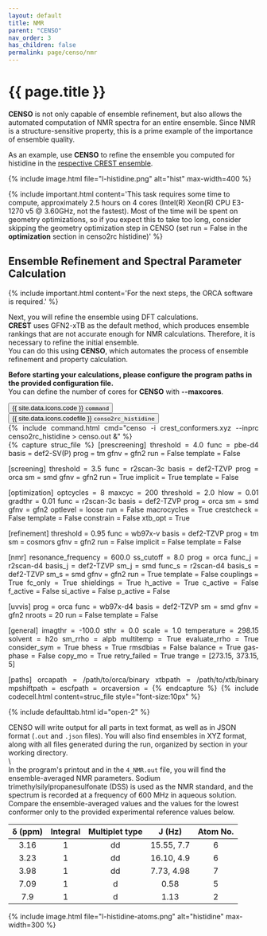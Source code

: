```yaml
---
layout: default
title: NMR
parent: "CENSO"
nav_order: 3
has_children: false
permalink: page/censo/nmr
---
```


# {{ page.title }}

**CENSO** is not only capable of ensemble refinement, but also allows the automated computation of NMR spectra for an entire ensemble. Since NMR is a structure-sensitive property, this is a prime example of the importance of ensemble quality.

As an example, use **CENSO** to refine the ensemble you computed for histidine in the [respective CREST ensemble](page/crest/ensemble).

{% include image.html file="l-histidine.png" alt="hist" max-width=400 %}

{% include important.html content='This task requires some time to compute, approximately 2.5 hours on 4 cores (Intel(R) Xeon(R) CPU E3-1270 v5 @ 3.60GHz, not the fastest). Most of the time will be spent on geometry optimizations, so if you expect this to take too long, consider skipping the geometry optimization step in CENSO (set run = False in the **optimization** section in censo2rc histidine)' %}

## Ensemble Refinement and Spectral Parameter Calculation

{% include important.html content='For the next steps, the ORCA software is required.' %}

Next, you will refine the ensemble using DFT calculations.  
**CREST** uses GFN2-xTB as the default method, which produces ensemble rankings that are not accurate enough for NMR calculations. Therefore, it is necessary to refine the initial ensemble.  
You can do this using **CENSO**, which automates the process of ensemble refinement and property calculation.

**Before starting your calculations, please configure the program paths in the provided configuration file.**  
You can define the number of cores for **CENSO** with **--maxcores**.

 <!-- Tab links -->
<div class="tab card">
  <button class="tablinks tab-id-2" onclick="openTabId(event, 'tab-2-1', 'tab-id-2')" id="open-2">{{ site.data.icons.code }} <code>command</code></button>
  <button class="tablinks tab-id-2" onclick="openTabId(event, 'tab-2-2', 'tab-id-2')">{{ site.data.icons.codefile }} <code>conso2rc_histidine</code></button>
</div>
<!-- Tab content -->
<div id="tab-2-1" class="tabcontent tab-id-2" style="text-align:justify">
{% include command.html cmd="censo  <span class='nt'>-i</span> crest_conformers.xyz <span class='nt'>--inprc</span> censo2rc_histidine > censo.out &" %}
    </div>
<div id="tab-2-2" class="tabcontent tab-id-2" style="text-align:justify">
{% capture struc_file %}
[prescreening]
threshold = 4.0
func = pbe-d4
basis = def2-SV(P)
prog = tm
gfnv = gfn2
run = False
template = False

[screening]
threshold = 3.5
func = r2scan-3c
basis = def2-TZVP
prog = orca
sm = smd
gfnv = gfn2
run = True
implicit = True
template = False

[optimization]
optcycles = 8
maxcyc = 200
threshold = 2.0
hlow = 0.01
gradthr = 0.01
func = r2scan-3c
basis = def2-TZVP
prog = orca
sm = smd
gfnv = gfn2
optlevel = loose
run = False
macrocycles = True
crestcheck = False
template = False
constrain = False
xtb_opt = True

[refinement]
threshold = 0.95
func = wb97x-v
basis = def2-TZVP
prog = tm
sm = cosmors
gfnv = gfn2
run = False
implicit = False
template = False

[nmr]
resonance_frequency = 600.0
ss_cutoff = 8.0
prog = orca
func_j = r2scan-d4
basis_j = def2-TZVP
sm_j = smd
func_s = r2scan-d4
basis_s = def2-TZVP
sm_s = smd
gfnv = gfn2
run = True
template = False
couplings = True
fc_only = True
shieldings = True
h_active = True
c_active = False
f_active = False
si_active = False
p_active = False

[uvvis]
prog = orca
func = wb97x-d4
basis = def2-TZVP
sm = smd
gfnv = gfn2
nroots = 20
run = False
template = False

[general]
imagthr = -100.0
sthr = 0.0
scale = 1.0
temperature = 298.15
solvent = h2o
sm_rrho = alpb
multitemp = True
evaluate_rrho = True
consider_sym = True
bhess = True
rmsdbias = False
balance = True
gas-phase = False
copy_mo = True
retry_failed = True
trange = [273.15, 373.15, 5]

[paths]
orcapath = /path/to/orca/binary
xtbpath = /path/to/xtb/binary
mpshiftpath = 
escfpath = 
orcaversion = 
{% endcapture %}
{% include codecell.html content=struc_file style="font-size:10px" %}
</div>

{% include defaulttab.html id="open-2" %}

CENSO will write output for all parts in text format, as well as in JSON format (`.out` and `.json` files). You will also find ensembles in XYZ format, along with all files generated during the run, organized by section in your working directory.  
\\  
In the program's printout and in the `4_NMR.out` file, you will find the ensemble-averaged NMR parameters. Sodium trimethylsilylpropanesulfonate (DSS) is used as the NMR standard, and the spectrum is recorded at a frequency of 600 MHz in aqueous solution.  
Compare the ensemble-averaged values and the values for the lowest conformer only to the provided experimental reference values below.

| δ (ppm) | Integral | Multiplet type | J (Hz) | Atom No. |
| :---:   | :---:    | :---:          | :---:  | :---:    |
| 3.16    | 1        | dd             | 15.55, 7.7 | 6    |
| 3.23    | 1        | dd             | 16.10, 4.9 | 6    |
| 3.98    | 1        | dd             | 7.73, 4.98 | 7    |
| 7.09    | 1        | d              | 0.58       | 5    |
| 7.9     | 1        | d              | 1.13       | 2    |

{% include image.html file="l-histidine-atoms.png" alt="histidine" max-width=300 %}
